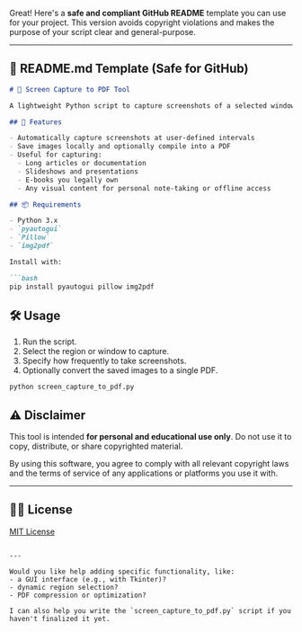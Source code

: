 Great! Here's a **safe and compliant GitHub README** template you can use for your project. This version avoids copyright violations and makes the purpose of your script clear and general-purpose.

---

## 📘 README.md Template (Safe for GitHub)

````markdown
# 📸 Screen Capture to PDF Tool

A lightweight Python script to capture screenshots of a selected window or screen region at regular intervals and compile them into a PDF.

## 🚀 Features

- Automatically capture screenshots at user-defined intervals
- Save images locally and optionally compile into a PDF
- Useful for capturing:
  - Long articles or documentation
  - Slideshows and presentations
  - E-books you legally own
  - Any visual content for personal note-taking or offline access

## 📦 Requirements

- Python 3.x
- `pyautogui`
- `Pillow`
- `img2pdf`

Install with:

```bash
pip install pyautogui pillow img2pdf
````

## 🛠️ Usage

1. Run the script.
2. Select the region or window to capture.
3. Specify how frequently to take screenshots.
4. Optionally convert the saved images to a single PDF.

```bash
python screen_capture_to_pdf.py
```

## ⚠️ Disclaimer

This tool is intended **for personal and educational use only**. Do not use it to copy, distribute, or share copyrighted material.

By using this software, you agree to comply with all relevant copyright laws and the terms of service of any applications or platforms you use it with.

---

## 🧑‍💻 License

[MIT License](LICENSE)

```

---

Would you like help adding specific functionality, like:
- a GUI interface (e.g., with Tkinter)?
- dynamic region selection?
- PDF compression or optimization?

I can also help you write the `screen_capture_to_pdf.py` script if you haven't finalized it yet.
```
